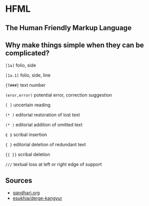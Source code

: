 # HFML
## The Human Friendly Markup Language

## Why make things simple when they can be complicated?

`[1a]` folio, side 

`[1a.1]` folio, side, line

`{T###}` text number

`(eror,error)` potential error, correction suggestion

`[ ]` uncertain reading

`(* )`  editorial restoration of lost text

`⟨* ⟩`  editorial addition of omitted text

`⟪ ⟫` scribal insertion

`{ }` editorial deletion of redundant text

`{{ }}` scribal deletion

`///` textual loss at left or right edge of support

## Sources
- [gandhari.org](https://gandhari.org/a_dpreface.php)
- [esukhia/derge-kangyur](https://github.com/Esukhia/derge-kangyur)
 
